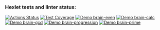 ### Hexlet tests and linter status:
[![Actions Status](https://github.com/Morphlike/python-project-49/workflows/hexlet-check/badge.svg)](https://github.com/Morphlike/python-project-49/actions)
[![Test Coverage](https://api.codeclimate.com/v1/badges/907f9003d89cef7468cc/test_coverage)](https://codeclimate.com/github/Morphlike/python-project-49/test_coverage)
[![Demo brain-even](https://asciinema.org/a/Iz5F6x8FjSiI2gYU05fj6lTqY.svg)](https://asciinema.org/a/Iz5F6x8FjSiI2gYU05fj6lTqY)
[![Demo brain-calc](https://asciinema.org/a/boZl3r5EFdnhPnTO5wAMCioZ0.svg)](https://asciinema.org/a/boZl3r5EFdnhPnTO5wAMCioZ0)
[![Demo brain-gcd](https://asciinema.org/a/BJ6B7wvcjqsImRxtfQ6KFKBs8.svg)](https://asciinema.org/a/BJ6B7wvcjqsImRxtfQ6KFKBs8)
[![Demo brain-progression](https://asciinema.org/a/ZcYio2DL3CtsLB1OQg81TPZgP.svg)](https://asciinema.org/a/ZcYio2DL3CtsLB1OQg81TPZgP)
[![Demo brain-prime](https://asciinema.org/a/nQWkXOQrLcXkyWEjpy8siRxpJ.svg)](https://asciinema.org/a/nQWkXOQrLcXkyWEjpy8siRxpJ)
